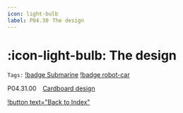 ```yaml
---
icon: light-bulb
label: P04.30⠀The design
---
```

# :icon-light-bulb: The design
`Tags:` [!badge Submarine](/projects/P04-submarine.md) [!badge robot-car]()

P04.31.00 ⠀[Cardboard design](/projects/P04-submarine/P04-30-39-technical-details/P04-30-the-design/P04-30-00-cardboard-design.md)

[!button text="Back to Index"](/projects/P04-submarine/P04-10-19-about-the-project/P04-10-index.md)